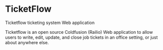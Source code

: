 TicketFlow
==========

Ticketflow ticketing system Web application


Ticketflow is an open source Coldfusion (Railio) Web application to allow users to write, edit, update, and close job tickets in an office setting, or just about anywhere else.
